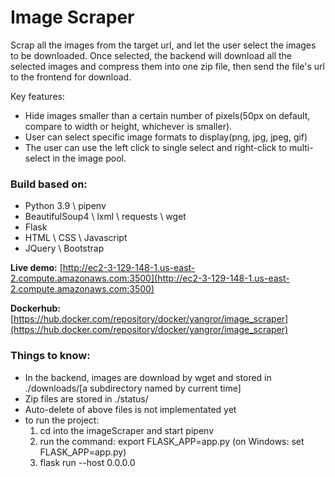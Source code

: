# Image Scraper

Scrap all the images from the target url, and let the user select the images to be downloaded. Once selected, the backend will download all the selected images and compress them into one zip file, then send the file's url to the frontend for download.

Key features:
  - Hide images smaller than a certain number of pixels(50px on default, compare to width or height, whichever is smaller).
  - User can select specific image formats to display(png, jpg, jpeg, gif)
  - The user can use the left click to single select and right-click to multi-select in the image pool.
  

### Build based on:
  - Python 3.9 \ pipenv
  - BeautifulSoup4 \ lxml \ requests \ wget
  - Flask
  - HTML \ CSS \ Javascript
  - JQuery \ Bootstrap


**Live demo:** [http://ec2-3-129-148-1.us-east-2.compute.amazonaws.com:3500](http://ec2-3-129-148-1.us-east-2.compute.amazonaws.com:3500)

**Dockerhub:** [https://hub.docker.com/repository/docker/yangror/image_scraper](https://hub.docker.com/repository/docker/yangror/image_scraper)

### Things to know:
  - In the backend, images are download by wget and stored in ./downloads/[a subdirectory named by current time]
  - Zip files are stored in ./status/
  - Auto-delete of above files is not implementated yet
  - to run the project:
    1. cd into the imageScraper and start pipenv
    2. run the command: export FLASK_APP=app.py (on Windows: set FLASK_APP=app.py)
    3. flask run --host 0.0.0.0
